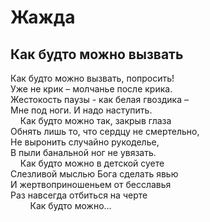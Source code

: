 # Жажда  
  
## Как будто можно вызвать
  
Как будто можно вызвать, попросить!  
Уже не крик – молчанье после крика.  
Жестокость паузы - как белая гвоздика –  
Мне под ноги. И надо наступить.  
&nbsp;&nbsp;&nbsp;&nbsp;Как будто можно так, закрыв глаза  
Обнять лишь то, что сердцу не смертельно,  
Не выронить случайно рукоделье,  
В пыли банальной ног не увязать.  
&nbsp;&nbsp;&nbsp;&nbsp;Как будто можно в детской суете  
Слезливой мыслью Бога сделать явью  
И жертвоприношеньем от бесславья  
Раз навсегда отбиться на черте  
&nbsp;&nbsp;&nbsp;&nbsp;&nbsp;&nbsp;&nbsp;&nbsp;Как будто можно…